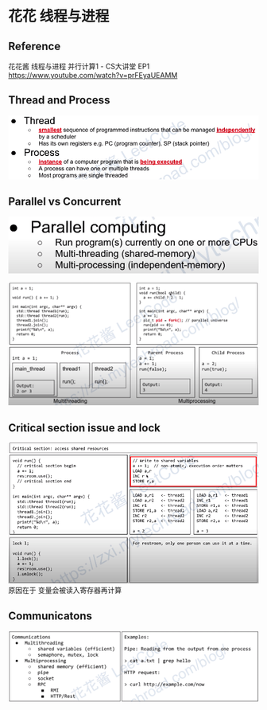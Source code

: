 
# 花花 线程与进程
## Reference
花花酱 线程与进程 并行计算1 - CS大讲堂 EP1
https://www.youtube.com/watch?v=prFEyaUEAMM

## Thread and Process
![](./_images/thread-process.png)


## Parallel vs Concurrent
![](./_images/parallel.png)


![](./_images/multi-thread-process.png)


## Critical section issue and lock
![](./_images/critical-section.png)
原因在于 变量会被读入寄存器再计算

## Communicatons
![](./_images/communication.png)
